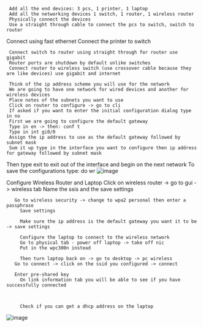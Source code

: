
	 Add all the end devices: 3 pcs, 1 printer, 1 laptop 
	 Add all the networking devices 1 switch, 1 router, 1 wireless router
	 Physically connect the devices 
	 Use a straight through cable to connect the pcs to switch, switch to router
   Connect using fast ethernet 
   Connect the printer to switch 

	 Connect switch to router using straight through for router use gigabit
	 Router ports are shutdown by default unlike switches
	 Connect router to wireless switch (use crossover cable because they are like devices) use gigabit and internet 
	 
	 Think of the ip address scheme you will use for the network 
	 We are going to have one network for wired devices and another for wireless devices  
	 Place notes of the subnets you want to use 
	 Click on router to configure -> go to cli 
	 If asked if you want to enter the initial configuration dialog type in no
	 First we are going to configure the default gateway 
	 Type in en -> then: conf t
	 Type in int gi0/0
	 Assign the ip address to use as the default gateway followed by subnet mask 
	 Sum it up type in the interface you want to configure then ip address for gateway followed by subnet mask 
   Then type exit to exit out of the interface and begin on the next network
	 To save the configurations type: do wr 
![image](https://github.com/user-attachments/assets/b9d22b71-eee9-4079-97d2-11569e8da306)

Configure Wireless Router and Laptop
    Click on wireless router  -> go to gui -> wireless tab
    Name the ssis and the save settings 
 
	   Go to wireless security -> change to wpa2 personal then enter a passphrase
		 Save settings 
		 
		 Make sure the ip address is the default gateway you want it to be -> save settings
		 
		 Configure the laptop to connect to the wireless network 
		 Go to physical tab - power off laptop -> take off nic
		 Put in the wpc300n instead 
		 
		 Then turn laptop back on -> go to desktop -> pc wireless
	   Go to connect -> click on the ssid you configured -> connect
		
	   Enter pre-shared key 
		 On link information tab you will be able to see if you have successfully connected
 
		
		 
		 Check if you can get a dhcp address on the laptop 
		
![image](https://github.com/user-attachments/assets/66574c3a-ab23-4457-bd58-3abf53dda0b2)



